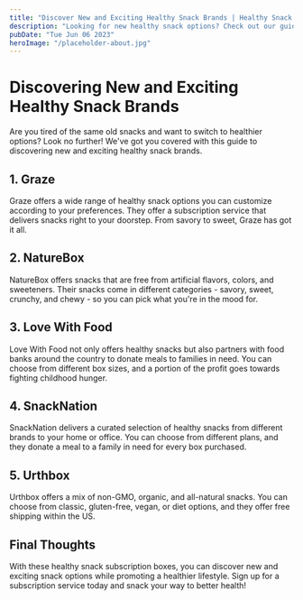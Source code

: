 ```yaml
---
title: "Discover New and Exciting Healthy Snack Brands | Healthy Snack Subscription Boxes"
description: "Looking for new healthy snack options? Check out our guide to discovering new and exciting healthy snack brands. Sign up for a healthy snack subscription box today."
pubDate: "Tue Jun 06 2023"
heroImage: "/placeholder-about.jpg"
---
```


# Discovering New and Exciting Healthy Snack Brands

Are you tired of the same old snacks and want to switch to healthier options? Look no further! We&#39;ve got you covered with this guide to discovering new and exciting healthy snack brands.

## 1. Graze

Graze offers a wide range of healthy snack options you can customize according to your preferences. They offer a subscription service that delivers snacks right to your doorstep. From savory to sweet, Graze has got it all.

## 2. NatureBox

NatureBox offers snacks that are free from artificial flavors, colors, and sweeteners. Their snacks come in different categories - savory, sweet, crunchy, and chewy - so you can pick what you&#39;re in the mood for.

## 3. Love With Food

Love With Food not only offers healthy snacks but also partners with food banks around the country to donate meals to families in need. You can choose from different box sizes, and a portion of the profit goes towards fighting childhood hunger.

## 4. SnackNation

SnackNation delivers a curated selection of healthy snacks from different brands to your home or office. You can choose from different plans, and they donate a meal to a family in need for every box purchased.

## 5. Urthbox

Urthbox offers a mix of non-GMO, organic, and all-natural snacks. You can choose from classic, gluten-free, vegan, or diet options, and they offer free shipping within the US.

## Final Thoughts

With these healthy snack subscription boxes, you can discover new and exciting snack options while promoting a healthier lifestyle. Sign up for a subscription service today and snack your way to better health!
